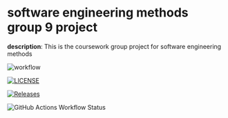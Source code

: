 
# software engineering methods group 9 project

**description**: This is the coursework group project for software engineering methods 


![workflow](https://github.com/Coder-Brandon27/Coursework/actions/workflows/main.yml/badge.svg)

[![LICENSE](https://img.shields.io/github/license/Coder-Brandon27/devops.svg?style=flat-square)](https://github.com/<Coder-Brandon27>/devops/blob/master/LICENSE)

[![Releases](https://img.shields.io/github/release/Coder-Brandon27/devops/all.svg?style=flat-square)](https://github.com/<Coder-Brandon27>/devops/releases)

![GitHub Actions Workflow Status](https://img.shields.io/github/actions/workflow/status/Coder-Brandon27/Coursework/.github%2Fworkflows%2Fmain.yml)
